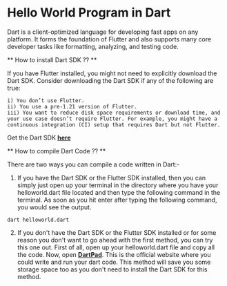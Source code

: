# Hello World Program in Dart

Dart is a client-optimized language for developing fast apps on any platform.
It forms the foundation of Flutter and also supports many core developer tasks like formatting, analyzing, and testing code.


** How to install Dart SDK ?? **

If you have Flutter installed, you might not need to explicitly download the Dart SDK. Consider downloading the Dart SDK if any of the following are true:

	i) You don’t use Flutter.
	ii) You use a pre-1.21 version of Flutter.
	iii) You want to reduce disk space requirements or download time, and your use case doesn’t require Flutter. For example, you might have a continuous integration (CI) setup that requires Dart but not Flutter.

Get the Dart SDK **[here](https://dart.dev/get-dart)**


** How to compile Dart Code ?? **

There are two ways you can compile a code written in Dart:-

1. If you have the Dart SDK or the Flutter SDK installed, then you can simply just open up your terminal in the directory where you have your helloworld.dart file located and then type the following command in the terminal. As soon as you hit enter after typing the following command, you would see the output.

```
dart helloworld.dart
```

2. If you don't have the Dart SDK or the Flutter SDK installed or for some reason you don't want to go ahead with the first method, you can try this one out. First of all, open up your helloworld.dart file and copy all the code. Now, open **[DartPad](https://dartpad.dev/)**. This is the official website where you could write and run your dart code. This method will save you some storage space too as you don't need to install the Dart SDK for this method.
